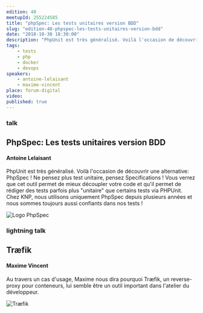 ```yaml
---
edition: 40
meetupId: 255224585
title: "phpSpec: Les tests unitaires version BDD"
slug: "edition-40-phpspec-les-tests-unitaires-version-bdd"
date: "2018-10-30 18:30:00"
description: "PhpUnit est très généralisé. Voilà l'occasion de découvrir une alternative: PhpSpec ! Ne pensez plus test unitaire, pensez Specifications ! - Træfik , un reverse-proxy pour conteneurs"
tags:
    - tests
    - php
    - docker
    - devops
speakers:
    - antoine-lelaisant
    - maxime-vincent
place: forum-digital
video: 
published: true
---
```


### talk
## PhpSpec: Les tests unitaires version BDD
#### Antoine Lelaisant

PhpUnit est très généralisé. Voilà l'occasion de découvrir une alternative: PhpSpec ! Ne pensez plus test unitaire, pensez Specifications ! Vous verrez que cet outil permet de mieux découpler votre code et qu'il permet de rédiger des tests parfois plus "unitaire" que certains tests via PHPUnit. Chez KNP, nous utilisons uniquement PhpSpec depuis plusieurs années et nous sommes toujours aussi confiants dans nos tests !

![Logo PhpSpec](/talks/phpSpec.png)

### lightning talk
## Træfik
#### Maxime Vincent

Au travers un cas d'usage, Maxime nous dira pourquoi Træfik, un reverse-proxy pour conteneurs, lui semble être un outil important dans l'atelier du développeur.

![Træfik](/talks/traefik.svg)
